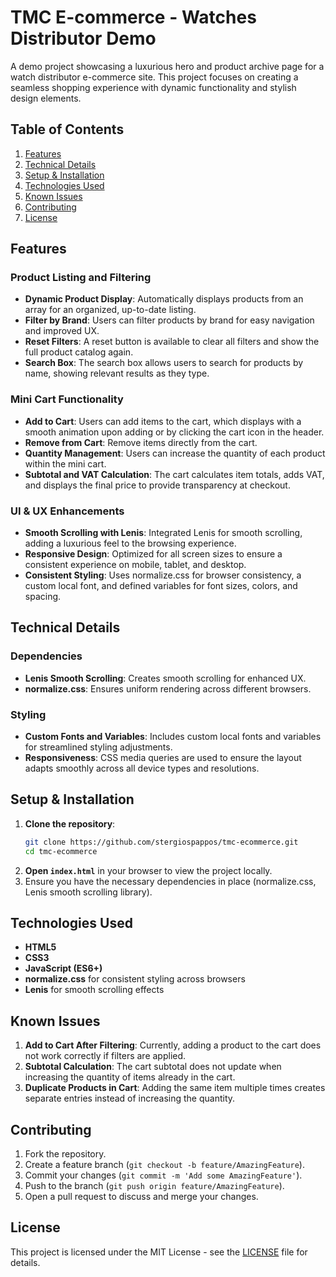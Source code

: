 # TMC E-commerce - Watches Distributor Demo

A demo project showcasing a luxurious hero and product archive page for a watch distributor e-commerce site. This project focuses on creating a seamless shopping experience with dynamic functionality and stylish design elements.

## Table of Contents

1. [Features](#features)
2. [Technical Details](#technical-details)
3. [Setup & Installation](#setup--installation)
4. [Technologies Used](#technologies-used)
5. [Known Issues](#known-issues)
6. [Contributing](#contributing)
7. [License](#license)

## Features

### Product Listing and Filtering

- **Dynamic Product Display**: Automatically displays products from an array for an organized, up-to-date listing.
- **Filter by Brand**: Users can filter products by brand for easy navigation and improved UX.
- **Reset Filters**: A reset button is available to clear all filters and show the full product catalog again.
- **Search Box**: The search box allows users to search for products by name, showing relevant results as they type.

### Mini Cart Functionality

- **Add to Cart**: Users can add items to the cart, which displays with a smooth animation upon adding or by clicking the cart icon in the header.
- **Remove from Cart**: Remove items directly from the cart.
- **Quantity Management**: Users can increase the quantity of each product within the mini cart.
- **Subtotal and VAT Calculation**: The cart calculates item totals, adds VAT, and displays the final price to provide transparency at checkout.

### UI & UX Enhancements

- **Smooth Scrolling with Lenis**: Integrated Lenis for smooth scrolling, adding a luxurious feel to the browsing experience.
- **Responsive Design**: Optimized for all screen sizes to ensure a consistent experience on mobile, tablet, and desktop.
- **Consistent Styling**: Uses normalize.css for browser consistency, a custom local font, and defined variables for font sizes, colors, and spacing.

## Technical Details

### Dependencies

- **Lenis Smooth Scrolling**: Creates smooth scrolling for enhanced UX.
- **normalize.css**: Ensures uniform rendering across different browsers.

### Styling

- **Custom Fonts and Variables**: Includes custom local fonts and variables for streamlined styling adjustments.
- **Responsiveness**: CSS media queries are used to ensure the layout adapts smoothly across all device types and resolutions.

## Setup & Installation

1. **Clone the repository**:
   ```bash
   git clone https://github.com/stergiospappos/tmc-ecommerce.git
   cd tmc-ecommerce
   ```
2. **Open `index.html`** in your browser to view the project locally.
3. Ensure you have the necessary dependencies in place (normalize.css, Lenis smooth scrolling library).

## Technologies Used

- **HTML5**
- **CSS3**
- **JavaScript (ES6+)**
- **normalize.css** for consistent styling across browsers
- **Lenis** for smooth scrolling effects

## Known Issues

1. **Add to Cart After Filtering**: Currently, adding a product to the cart does not work correctly if filters are applied.
2. **Subtotal Calculation**: The cart subtotal does not update when increasing the quantity of items already in the cart.
3. **Duplicate Products in Cart**: Adding the same item multiple times creates separate entries instead of increasing the quantity.

## Contributing

1. Fork the repository.
2. Create a feature branch (`git checkout -b feature/AmazingFeature`).
3. Commit your changes (`git commit -m 'Add some AmazingFeature'`).
4. Push to the branch (`git push origin feature/AmazingFeature`).
5. Open a pull request to discuss and merge your changes.

## License

This project is licensed under the MIT License - see the [LICENSE](LICENSE) file for details.
